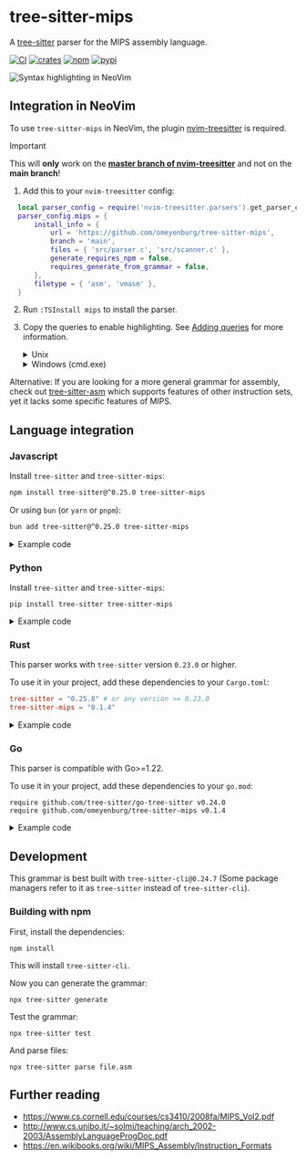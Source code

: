 # tree-sitter-mips

A [tree-sitter](https://github.com/tree-sitter/tree-sitter) parser for the MIPS assembly language.

[![CI](https://img.shields.io/github/actions/workflow/status/omeyenburg/tree-sitter-mips/ci.yml?logo=github&label=CI)](https://github.com/omeyenburg/tree-sitter-mips/actions/workflows/ci.yml)
[![crates](https://img.shields.io/crates/v/tree-sitter-mips?logo=rust)](https://crates.io/crates/tree-sitter-mips)
[![npm](https://img.shields.io/npm/v/tree-sitter-mips?logo=npm)](https://www.npmjs.com/package/tree-sitter-mips)
[![pypi](https://img.shields.io/pypi/v/tree-sitter-mips?logo=pypi&logoColor=ffd242)](https://pypi.org/project/tree-sitter-mips)

![Syntax highlighting in NeoVim](assets/preview.png)

## Integration in NeoVim

To use `tree-sitter-mips` in NeoVim, the plugin [nvim-treesitter](https://github.com/nvim-treesitter/nvim-treesitter) is required.

>[!IMPORTANT]
> This will **only** work on the **[master branch of nvim-treesitter](https://github.com/nvim-treesitter/nvim-treesitter)** and not on the **main branch**!

1. Add this to your `nvim-treesitter` config:
  ```lua
    local parser_config = require('nvim-treesitter.parsers').get_parser_configs()
    parser_config.mips = {
        install_info = {
            url = 'https://github.com/omeyenburg/tree-sitter-mips',
            branch = 'main',
            files = { 'src/parser.c', 'src/scanner.c' },
            generate_requires_npm = false,
            requires_generate_from_grammar = false,
        },
        filetype = { 'asm', 'vmasm' },
    }
  ```
2. Run `:TSInstall mips` to install the parser.
3. Copy the queries to enable highlighting. See [Adding queries](https://github.com/nvim-treesitter/nvim-treesitter?tab=readme-ov-file#adding-queries) for more information.
    <details>
    <summary>Unix</summary>

    ```sh
    mkdir -p "$XDG_CONFIG_HOME/nvim/queries/mips"
    curl -L -o "$XDG_CONFIG_HOME/nvim/queries/mips/highlights.scm" https://raw.githubusercontent.com/omeyenburg/tree-sitter-mips/main/queries/highlights.scm
    curl -L -o "$XDG_CONFIG_HOME/nvim/queries/mips/indents.scm" https://raw.githubusercontent.com/omeyenburg/tree-sitter-mips/main/queries/indents.scm
    ```
    </details>
    <details>
    <summary>Windows (cmd.exe)</summary>

    ```sh
    mkdir "%LOCALAPPDATA%\nvim\queries\mips"
    curl -L -o "%LOCALAPPDATA%\nvim\queries\mips\highlights.scm" https://raw.githubusercontent.com/omeyenburg/tree-sitter-mips/main/queries/highlights.scm
    curl -L -o "%LOCALAPPDATA%\nvim\queries\mips\indents.scm" https://raw.githubusercontent.com/omeyenburg/tree-sitter-mips/main/queries/indents.scm
    ```
    </details>

Alternative: If you are looking for a more general grammar for assembly, check out [tree-sitter-asm](https://github.com/RubixDev/tree-sitter-asm) which supports features of other instruction sets, yet it lacks some specific features of MIPS.


## Language integration

### Javascript

Install `tree-sitter` and `tree-sitter-mips`:
```sh
npm install tree-sitter@^0.25.0 tree-sitter-mips
```
Or using `bun` (or `yarn` or `pnpm`):
```sh
bun add tree-sitter@^0.25.0 tree-sitter-mips
```

<details>
<summary>Example code</summary>

```javascript
const Parser = require('tree-sitter');
const mips = require('tree-sitter-mips');

const code = "li $t0, 2";

const parser = new Parser();
parser.setLanguage(mips);

const tree = parser.parse(code);

console.log(tree.rootNode.toString());
// Output: (program (instruction opcode: (opcode) operands: (operands (register) (decimal))))
```
</details>

### Python

Install `tree-sitter` and `tree-sitter-mips`:
```
pip install tree-sitter tree-sitter-mips
```

<details>
<summary>Example code</summary>

```python
import tree_sitter
from tree_sitter_mips import language

source = b"li $t0, 2"

parser = tree_sitter.Parser()
parser.language = tree_sitter.Language(language())
tree = parser.parse(source)

def to_string(node):
    return "(" + " ".join([node.type, *map(to_string, node.named_children)]) + ")"

print(to_string(tree.root_node))
# Output: (program (instruction (opcode) (operands (register) (decimal))))
```
</details>

### Rust

This parser works with `tree-sitter` version `0.23.0` or higher.

To use it in your project, add these dependencies to your `Cargo.toml`:
```toml
tree-sitter = "0.25.8" # or any version >= 0.23.0
tree-sitter-mips = "0.1.4"
```

<details>
<summary>Example code</summary>

```rs
use tree_sitter::Parser;

fn main() {
    let code = b"li $t0, 2";

    let mut parser = Parser::new();
    parser
        .set_language(&tree_sitter_mips::LANGUAGE.into())
        .expect("Error loading Mips parser");

    let tree = parser.parse(code, None).unwrap();

    println!("{}", tree.root_node().to_sexp());
    // Output: (program (instruction opcode: (opcode) operands: (operands (register) (decimal))))
}
```
</details>

### Go

This parser is compatible with Go>=1.22.

To use it in your project, add these dependencies to your `go.mod`:
```gomod
require github.com/tree-sitter/go-tree-sitter v0.24.0
require github.com/omeyenburg/tree-sitter-mips v0.1.4
```

<details>
<summary>Example code</summary>

```go
package main

import (
    "fmt"

    tree_sitter "github.com/tree-sitter/go-tree-sitter"
    tree_sitter_mips "github.com/omeyenburg/tree-sitter-mips/bindings/go"
)

func main() {
    code := []byte("li $t0, 2")

    parser := tree_sitter.NewParser()
    defer parser.Close()
    parser.SetLanguage(tree_sitter.NewLanguage(tree_sitter_mips.Language()))

    tree := parser.Parse(code, nil)
    defer tree.Close()

    root := tree.RootNode()

    fmt.Println(root.ToSexp())
    // Output: (program (instruction opcode: (opcode) operands: (operands (register) (decimal))))
}
```
</details>

## Development

This grammar is best built with `tree-sitter-cli@0.24.7` (Some package managers refer to it as `tree-sitter` instead of `tree-sitter-cli`).

### Building with npm

First, install the dependencies:
```
npm install
```
This will install `tree-sitter-cli`.

Now you can generate the grammar:
```
npx tree-sitter generate
```

Test the grammar:
```
npx tree-sitter test
```

And parse files:
```
npx tree-sitter parse file.asm
```

## Further reading

- https://www.cs.cornell.edu/courses/cs3410/2008fa/MIPS_Vol2.pdf
- http://www.cs.unibo.it/~solmi/teaching/arch_2002-2003/AssemblyLanguageProgDoc.pdf
- https://en.wikibooks.org/wiki/MIPS_Assembly/Instruction_Formats
